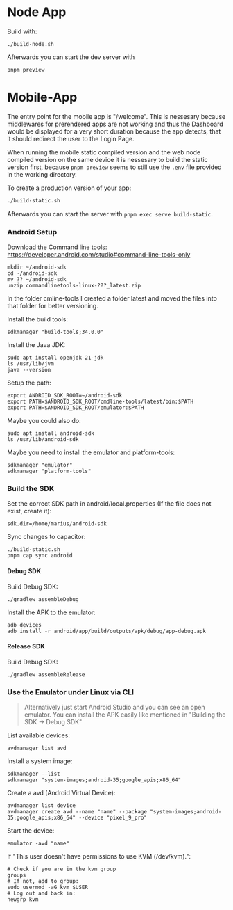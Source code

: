 # Node App

Build with:
```
./build-node.sh
```

Afterwards you can start the dev server with
```
pnpm preview
```

# Mobile-App
The entry point for the mobile app is "/welcome". This is nessesary because middlewares for prerendered apps are not working and thus the Dashboard would be displayed for a very short duration because the app detects, that it should redirect the user to the Login Page.

When running the mobile static compiled version and the web node compiled version on the same device it is nessesary to build the static version first, because `pnpm preview` seems to still use the `.env` file provided in the working directory.

To create a production version of your app:

```bash
./build-static.sh
```
Afterwards you can start the server with `pnpm exec serve build-static`.

### Android Setup

Download the Command line tools: https://developer.android.com/studio#command-line-tools-only

```
mkdir ~/android-sdk
cd ~/android-sdk
mv ?? ~/android-sdk
unzip commandlinetools-linux-???_latest.zip
```

In the folder cmline-tools I created a folder latest and moved the files into that folder for better versioning.

Install the build tools:
```
sdkmanager "build-tools;34.0.0"
```

Install the Java JDK:
```
sudo apt install openjdk-21-jdk
ls /usr/lib/jvm
java --version
```

Setup the path:
```
export ANDROID_SDK_ROOT=~/android-sdk
export PATH=$ANDROID_SDK_ROOT/cmdline-tools/latest/bin:$PATH
export PATH=$ANDROID_SDK_ROOT/emulator:$PATH
```

Maybe you could also do:
```
sudo apt install android-sdk
ls /usr/lib/android-sdk
```

Maybe you need to install the emulator and platform-tools:
```
sdkmanager "emulator"
sdkmanager "platform-tools"
```

### Build the SDK

Set the correct SDK path in android/local.properties (If the file does not exist, create it):
```
sdk.dir=/home/marius/android-sdk
```

Sync changes to capacitor:
```
./build-static.sh
pnpm cap sync android
```

#### Debug SDK
Build Debug SDK:
```
./gradlew assembleDebug
```

Install the APK to the emulator:
```
adb devices
adb install -r android/app/build/outputs/apk/debug/app-debug.apk
```

#### Release SDK

Build Debug SDK:
```
./gradlew assembleRelease
```

### Use the Emulator under Linux via CLI

> Alternatively just start Android Studio and you can see an open emulator. You can install the APK easily like mentioned in "Building the SDK -> Debug SDK"

List available devices:
```
avdmanager list avd
```

Install a system image:
```
sdkmanager --list
sdkmanager "system-images;android-35;google_apis;x86_64"
```

Create a avd (Android Virtual Device):
```
avdmanager list device
avdmanager create avd --name "name" --package "system-images;android-35;google_apis;x86_64" --device "pixel_9_pro"
```

Start the device:
```
emulator -avd "name"
```

If "This user doesn't have permissions to use KVM (/dev/kvm).":
```
# Check if you are in the kvm group
groups
# If not, add to group:
sudo usermod -aG kvm $USER
# Log out and back in:
newgrp kvm
```
